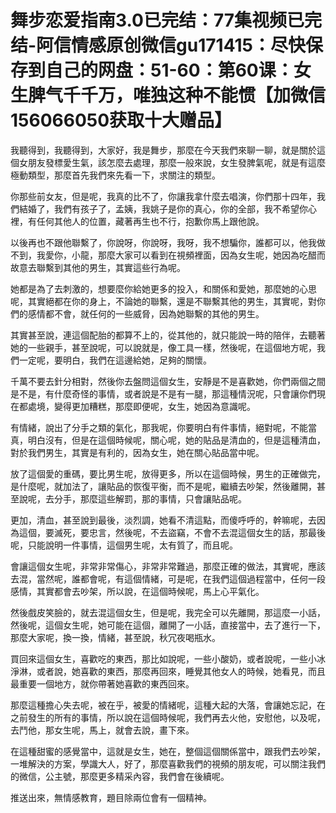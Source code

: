 # 舞步恋爱指南3.0已完结：77集视频已完结-阿信情感原创微信gu171415：尽快保存到自己的网盘：51-60：第60课：女生脾气千千万，唯独这种不能惯【加微信156066050获取十大赠品】

我聽得到，我聽得到，大家好，我是舞步，那麼在今天我們來聊一聊，就是關於這個女朋友發標愛生氣，該怎麼去處理，那麼一般來說，女生發脾氣呢，就是有這麼極動類型，那麼首先我們來先看一下，求關注的類型。

你那些前女友，但是呢，我真的比不了，你讓我拿什麼去唱演，你們那十四年，我們結婚了，我們有孩子了，孟姨，我姚子是你的真心，你的全部，我不希望你心裡，有任何其他人的位置，藏著再生也不行，抱歉你馬上跟他說。

以後再也不跟他聯繫了，你說呀，你說呀，我呀，我不想騙你，誰都可以，他我做不到，我愛你，小龍，那麼大家可以看到在視頻裡面，因為女生呢，她因為吃醋而故意去聯繫到其他的男生，其實這些行為呢。

她都是為了去刺激的，想要麼你給她更多的投入，和關係和愛她，那麼她的心思呢，其實絕都在你的身上，不論她的聯繫，還是不聯繫其他的男生，其實呢，對你們的感情都不會，就任何的一些威脅，因為她聯繫的其他的男生。

其實甚至說，連這個配胎的都算不上的，從其他的，就只能說一時的陪伴，去聽著她的一些親手，甚至說呢，可以說就是，像工具一樣，然後呢，在這個地方呢，我們一定呢，要明白，我們在這邊給她，足夠的關懷。

千萬不要去針分相對，然後你去盤問這個女生，安靜是不是喜歡她，你們兩個之間是不是，有什麼奇怪的事情，或者說是不是有一腿，那這種情況呢，只會讓你們現在都處境，變得更加糟糕，那麼即便呢，女生，她因為意識呢。

有情緒，說出了分手之類的氣化，那我呢，你要明白有件事情，絕對呢，不能當真，明白沒有，但是在這個時候呢，關心呢，她的貼品是清血的，但是這種清血，對於我們男生，其實是有利的，因為女生，她在關心貼品當中呢。

放了這個愛的重碼，要比男生呢，放得更多，所以在這個時候，男生的正確做完，是什麼呢，就加法了，讓貼品的恢復平衡，而不是呢，繼續去吵架，然後離開，甚至說呢，去分手，那麼這些解罰，那的事情，只會讓貼品呢。

更加，清血，甚至說到最後，淡烈調，她看不清這點，而傻呼呼的，幹嘛呢，去因為這個，要滅死，要忠言，然後呢，不去盜竊，不會不去混這個女生的話，那最後呢，只能說明一件事情，這個男生呢，太有質了，而且呢。

會讓這個女生呢，非常非常傷心，非常非常難過，那麼正確的做法，其實呢，應該去混，當然呢，誰都會呢，有這個情緒，可是呢，在我們這個過程當中，任何一段感情，其實都會去吵架，所以說，在這個時候呢，馬上心平氣化。

然後戲皮笑臉的，就去混這個女生，但是呢，我完全可以先離開，那這麼一小話，然後呢，這個女生呢，她可能在這個，離開了一小話，直接當中，去了進行一下，那麼大家呢，換一換，情緒，甚至說，秋冗夜喝瓶水。

買回來這個女生，喜歡吃的東西，那比如說呢，一些小酸奶，或者說呢，一些小冰淨淋，或者說，她喜歡的東西，那麼再回來，睡覺其他女人的時候，她看見，而且最重要一個地方，就你帶著她喜歡的東西回來。

那麼這種擔心失去呢，被在乎，被愛的情緒呢，這種大起的大落，會讓她忘記，在之前發生的所有的事情，所以說在這個時候呢，我們再去火他，安慰他，以及呢，去鬥他，那女生呢，馬上，就會去說，畫下來。

在這種甜蜜的感覺當中，這就是女生，她在，整個這個關係當中，跟我們去吵架，一堆解決的方案，學識大人，好了，那麼喜歡我們的視頻的朋友呢，可以關注我們的微信，公主號，那麼更多精采內容，我們會在後續呢。

推送出來，無情感教育，題目除兩位會有一個精神。